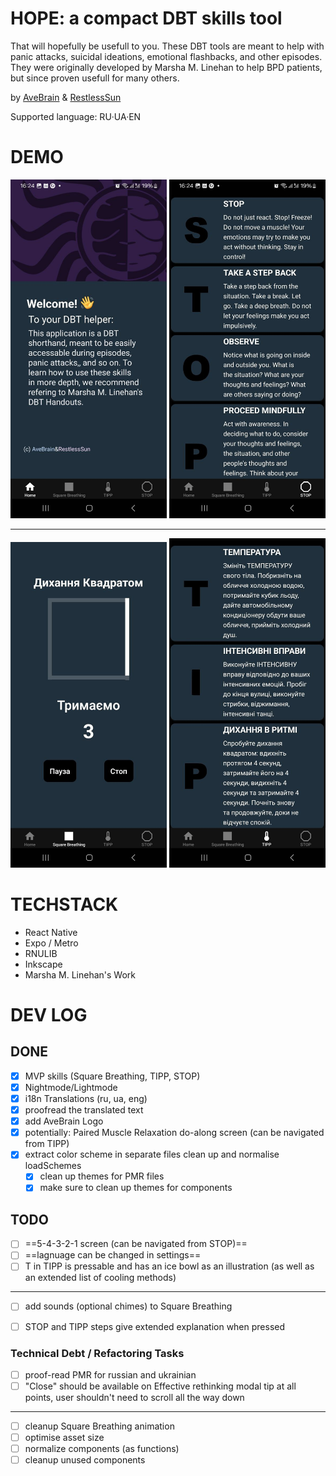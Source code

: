 # HOPE: a compact DBT skills tool



That will hopefully be usefull to you. These DBT tools are meant to help with panic attacks, suicidal ideations, emotional flashbacks, and other episodes. They were originally developed by Marsha M. Linehan to help BPD patients, but since proven usefull for many others.

by [AveBrain](https://www.linkedin.com/in/yuliya-kyrychenko-329b2918b/) & [RestlessSun](https://github.com/KarynaKhatkhokhu)

Supported language: RU·UA·EN

# DEMO

<img src="demo-3.png " width="250">
<img src="demo-4.png " width="250">

---
<img src="demo-1.png " width="250">
<img src="demo-2.png " width="250">



# TECHSTACK

- React Native
- Expo / Metro
- RNULIB
- Inkscape
- Marsha M. Linehan's Work

# DEV LOG

## DONE

- [x] MVP skills (Square Breathing, TIPP, STOP)
- [x] Nightmode/Lightmode
- [x] i18n Translations (ru, ua, eng)
- [x] proofread the translated text
- [x] add AveBrain Logo
- [x] potentially: Paired Muscle Relaxation do-along screen (can be navigated from TIPP)
- [x] extract color scheme in separate files clean up and normalise loadSchemes
    - [x] clean up themes for PMR files
    - [x] make sure to clean up themes for components

## TODO

- [ ] ==5-4-3-2-1 screen (can be navigated from STOP)==
- [ ] ==lagnuage can be changed in settings==
- [ ] T in TIPP is pressable and has an ice bowl as an illustration (as well as an extended list of cooling methods)
---
- [ ] add sounds (optional chimes) to Square Breathing
- [ ] STOP and TIPP steps give extended explanation when pressed


### Technical Debt / Refactoring Tasks

- [ ] proof-read PMR for russian and ukrainian
- [ ] "Close" should be available on Effective rethinking modal tip at all points, user shouldn't need to scroll all the way down
---
- [ ] cleanup Square Breathing animation
- [ ] optimise asset size
- [ ] normalize components (as functions)
- [ ] cleanup unused components
